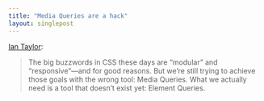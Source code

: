 ```yaml
---
title: "Media Queries are a hack"
layout: singlepost
---
```


[Ian Taylor](http://ianstormtaylor.com/media-queries-are-a-hack/):

>The big buzzwords in CSS these days are “modular” and “responsive”—and for good reasons. But we’re still trying to achieve those goals with the wrong tool: Media Queries. What we actually need is a tool that doesn’t exist yet: Element Queries.